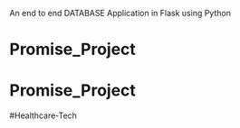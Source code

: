 An end to end DATABASE Application in Flask using Python 

# Promise_Project
# Promise_Project
#Healthcare-Tech
